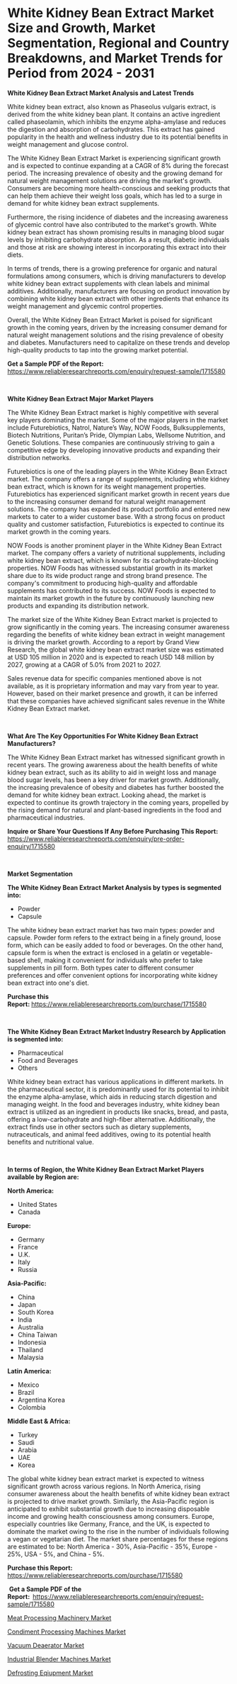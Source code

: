 <p><h1>White Kidney Bean Extract Market Size and Growth, Market Segmentation, Regional and Country Breakdowns, and Market Trends for Period from 2024 -  2031</h1></p><p><strong>White Kidney Bean Extract Market Analysis and Latest Trends</strong></p>
<p><p>White kidney bean extract, also known as Phaseolus vulgaris extract, is derived from the white kidney bean plant. It contains an active ingredient called phaseolamin, which inhibits the enzyme alpha-amylase and reduces the digestion and absorption of carbohydrates. This extract has gained popularity in the health and wellness industry due to its potential benefits in weight management and glucose control.</p><p>The White Kidney Bean Extract Market is experiencing significant growth and is expected to continue expanding at a CAGR of 8% during the forecast period. The increasing prevalence of obesity and the growing demand for natural weight management solutions are driving the market's growth. Consumers are becoming more health-conscious and seeking products that can help them achieve their weight loss goals, which has led to a surge in demand for white kidney bean extract supplements.</p><p>Furthermore, the rising incidence of diabetes and the increasing awareness of glycemic control have also contributed to the market's growth. White kidney bean extract has shown promising results in managing blood sugar levels by inhibiting carbohydrate absorption. As a result, diabetic individuals and those at risk are showing interest in incorporating this extract into their diets.</p><p>In terms of trends, there is a growing preference for organic and natural formulations among consumers, which is driving manufacturers to develop white kidney bean extract supplements with clean labels and minimal additives. Additionally, manufacturers are focusing on product innovation by combining white kidney bean extract with other ingredients that enhance its weight management and glycemic control properties.</p><p>Overall, the White Kidney Bean Extract Market is poised for significant growth in the coming years, driven by the increasing consumer demand for natural weight management solutions and the rising prevalence of obesity and diabetes. Manufacturers need to capitalize on these trends and develop high-quality products to tap into the growing market potential.</p></p>
<p><strong>Get a Sample PDF of the Report:&nbsp;</strong> <a href="https://www.reliableresearchreports.com/enquiry/request-sample/1715580">https://www.reliableresearchreports.com/enquiry/request-sample/1715580</a></p>
<p>&nbsp;</p>
<p><strong>White Kidney Bean Extract Major Market Players</strong></p>
<p><p>The White Kidney Bean Extract market is highly competitive with several key players dominating the market. Some of the major players in the market include Futurebiotics, Natrol, Nature’s Way, NOW Foods, Bulksupplements, Biotech Nutritions, Puritan’s Pride, Olympian Labs, Wellsome Nutrition, and Genetic Solutions. These companies are continuously striving to gain a competitive edge by developing innovative products and expanding their distribution networks.</p><p>Futurebiotics is one of the leading players in the White Kidney Bean Extract market. The company offers a range of supplements, including white kidney bean extract, which is known for its weight management properties. Futurebiotics has experienced significant market growth in recent years due to the increasing consumer demand for natural weight management solutions. The company has expanded its product portfolio and entered new markets to cater to a wider customer base. With a strong focus on product quality and customer satisfaction, Futurebiotics is expected to continue its market growth in the coming years.</p><p>NOW Foods is another prominent player in the White Kidney Bean Extract market. The company offers a variety of nutritional supplements, including white kidney bean extract, which is known for its carbohydrate-blocking properties. NOW Foods has witnessed substantial growth in its market share due to its wide product range and strong brand presence. The company's commitment to producing high-quality and affordable supplements has contributed to its success. NOW Foods is expected to maintain its market growth in the future by continuously launching new products and expanding its distribution network.</p><p>The market size of the White Kidney Bean Extract market is projected to grow significantly in the coming years. The increasing consumer awareness regarding the benefits of white kidney bean extract in weight management is driving the market growth. According to a report by Grand View Research, the global white kidney bean extract market size was estimated at USD 105 million in 2020 and is expected to reach USD 148 million by 2027, growing at a CAGR of 5.0% from 2021 to 2027.</p><p>Sales revenue data for specific companies mentioned above is not available, as it is proprietary information and may vary from year to year. However, based on their market presence and growth, it can be inferred that these companies have achieved significant sales revenue in the White Kidney Bean Extract market.</p></p>
<p>&nbsp;</p>
<p><strong>What Are The Key Opportunities For White Kidney Bean Extract Manufacturers?</strong></p>
<p><p>The White Kidney Bean Extract market has witnessed significant growth in recent years. The growing awareness about the health benefits of white kidney bean extract, such as its ability to aid in weight loss and manage blood sugar levels, has been a key driver for market growth. Additionally, the increasing prevalence of obesity and diabetes has further boosted the demand for white kidney bean extract. Looking ahead, the market is expected to continue its growth trajectory in the coming years, propelled by the rising demand for natural and plant-based ingredients in the food and pharmaceutical industries.</p></p>
<p><strong>Inquire or Share Your Questions If Any Before Purchasing This Report:</strong> <a href="https://www.reliableresearchreports.com/enquiry/pre-order-enquiry/1715580">https://www.reliableresearchreports.com/enquiry/pre-order-enquiry/1715580</a></p>
<p>&nbsp;</p>
<p><strong>Market Segmentation</strong></p>
<p><strong>The White Kidney Bean Extract Market Analysis by types is segmented into:</strong></p>
<p><ul><li>Powder</li><li>Capsule</li></ul></p>
<p><p>The white kidney bean extract market has two main types: powder and capsule. Powder form refers to the extract being in a finely ground, loose form, which can be easily added to food or beverages. On the other hand, capsule form is when the extract is enclosed in a gelatin or vegetable-based shell, making it convenient for individuals who prefer to take supplements in pill form. Both types cater to different consumer preferences and offer convenient options for incorporating white kidney bean extract into one's diet.</p></p>
<p><strong>Purchase this Report:&nbsp;</strong><a href="https://www.reliableresearchreports.com/purchase/1715580">https://www.reliableresearchreports.com/purchase/1715580</a></p>
<p>&nbsp;</p>
<p><strong>The White Kidney Bean Extract Market Industry Research by Application is segmented into:</strong></p>
<p><ul><li>Pharmaceutical</li><li>Food and Beverages</li><li>Others</li></ul></p>
<p><p>White kidney bean extract has various applications in different markets. In the pharmaceutical sector, it is predominantly used for its potential to inhibit the enzyme alpha-amylase, which aids in reducing starch digestion and managing weight. In the food and beverages industry, white kidney bean extract is utilized as an ingredient in products like snacks, bread, and pasta, offering a low-carbohydrate and high-fiber alternative. Additionally, the extract finds use in other sectors such as dietary supplements, nutraceuticals, and animal feed additives, owing to its potential health benefits and nutritional value.</p></p>
<p>&nbsp;</p>
<p><strong>In terms of Region, the White Kidney Bean Extract Market Players available by Region are:</strong></p>
<p>
    <p> <strong> North America: </strong>
        <ul>
            <li>United States</li>
            <li>Canada</li>
        </ul>
        </p> 
    <p> <strong> Europe: </strong>
        <ul>
            <li>Germany</li>
            <li>France</li>
            <li>U.K.</li>
            <li>Italy</li>
            <li>Russia</li>
        </ul>
        </p> 
    <p> <strong> Asia-Pacific: </strong>
        <ul>
            <li>China</li>
            <li>Japan</li>
            <li>South Korea</li>
            <li>India</li>
            <li>Australia</li>
            <li>China Taiwan</li>
            <li>Indonesia</li>
            <li>Thailand</li>
            <li>Malaysia</li>
        </ul>
        </p> 
    <p> <strong> Latin America: </strong>
        <ul>
            <li>Mexico</li>
            <li>Brazil</li>
            <li>Argentina Korea</li>
            <li>Colombia</li>
        </ul>
        </p> 
    <p> <strong> Middle East & Africa: </strong>
        <ul>
            <li>Turkey</li>
            <li>Saudi</li>
            <li>Arabia</li>
            <li>UAE</li>
            <li>Korea</li>
        </ul>
    </p>
    </p>
<p><p>The global white kidney bean extract market is expected to witness significant growth across various regions. In North America, rising consumer awareness about the health benefits of white kidney bean extract is projected to drive market growth. Similarly, the Asia-Pacific region is anticipated to exhibit substantial growth due to increasing disposable income and growing health consciousness among consumers. Europe, especially countries like Germany, France, and the UK, is expected to dominate the market owing to the rise in the number of individuals following a vegan or vegetarian diet. The market share percentages for these regions are estimated to be: North America - 30%, Asia-Pacific - 35%, Europe - 25%, USA - 5%, and China - 5%.</p></p>
<p><strong>Purchase this Report: </strong><a href="https://www.reliableresearchreports.com/purchase/1715580">https://www.reliableresearchreports.com/purchase/1715580</a></p>
<p>&nbsp;<strong>Get a Sample PDF of the Report:&nbsp;&nbsp;</strong><a href="https://www.reliableresearchreports.com/enquiry/request-sample/1715580">https://www.reliableresearchreports.com/enquiry/request-sample/1715580</a></p>
<p><strong></strong></p>
<p><p><a href="https://www.linkedin.com/pulse/meat-processing-machinery-market-research-report-forecasted-a5i2e?trackingId=7syKdO%2FISq%2BinxlbUEuPkw%3D%3D">Meat Processing Machinery Market</a></p><p><a href="https://www.linkedin.com/pulse/condiment-processing-machines-market-centers-aspects-iziwe?trackingId=VQYXLmZ1Tke7yhzytbyyEA%3D%3D">Condiment Processing Machines Market</a></p><p><a href="https://www.linkedin.com/pulse/vacuum-deaerator-market-size-evaluating-its-trends-growth-plw2e?trackingId=Kn4PtLZ1RbCpRCgwsoPeeA%3D%3D">Vacuum Deaerator Market</a></p><p><a href="https://www.linkedin.com/pulse/industrial-blender-machines-market-size-growth-forecast-cyele?trackingId=lrsrIj85T%2BiQPnsJOYBacA%3D%3D">Industrial Blender Machines Market</a></p><p><a href="https://www.linkedin.com/pulse/defrosting-eqiupment-market-share-amp-new-trends-analysis-fntxe?trackingId=UbmhSMMtQeOWOTLUsBVDqQ%3D%3D">Defrosting Eqiupment Market</a></p></p>